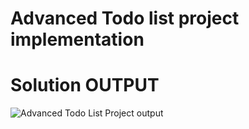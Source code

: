 # Advanced Todo list project implementation

# Solution OUTPUT

![Advanced Todo List Project output](https://github.com/BhuvAX/React-Basic-Intermediate/blob/05-advanced-stateful-components-advanced-todo-list/todolist.png)
